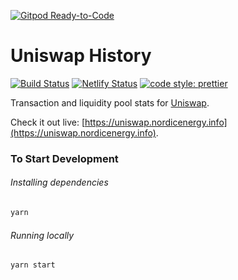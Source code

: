 [![Gitpod Ready-to-Code](https://img.shields.io/badge/Gitpod-Ready--to--Code-blue?logo=gitpod)](https://gitpod.io/#https://github.com/nordicenergy/uniswap-info) 

# Uniswap History

[![Build Status](https://travis-ci.org/NordicEnergy/uniswap-info.svg?branch=master)](https://travis-ci.org/NordicEnergy/uniswap-info)
[![Netlify Status](https://api.netlify.com/api/v1/badges/3b93dcb1-c2fe-4351-b9e7-9d751a6e68f1/deploy-status)](https://app.netlify.com/sites/uniswap-info/deploys)
[![code style: prettier](https://img.shields.io/badge/code_style-prettier-ff69b4.svg?style=flat-square)](https://github.com/prettier/prettier)

Transaction and liquidity pool stats for [Uniswap](https://uniswap.nordicenergy.io).

Check it out live: [https://uniswap.nordicenergy.info](https://uniswap.nordicenergy.info).

### To Start Development

###### Installing dependencies
```bash
yarn
```

###### Running locally
```bash
yarn start
```
